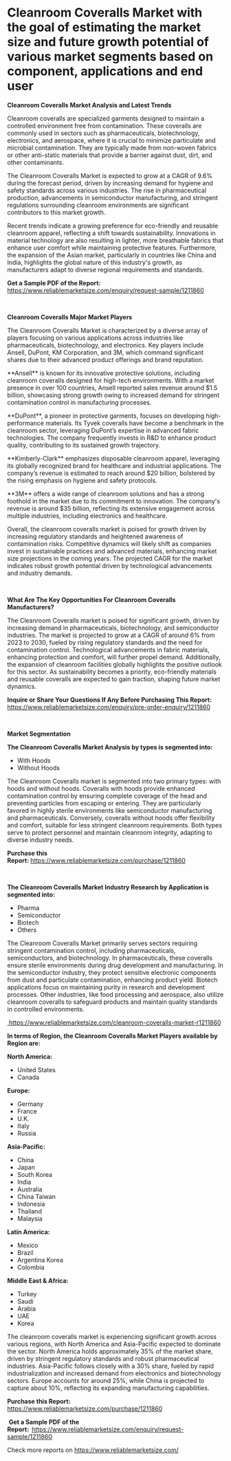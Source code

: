 <p><h1>Cleanroom Coveralls Market with the goal of estimating the market size and future growth potential of various market segments based on component, applications and end user</h1></p><p><strong>Cleanroom Coveralls Market Analysis and Latest Trends</strong></p>
<p><p>Cleanroom coveralls are specialized garments designed to maintain a controlled environment free from contamination. These coveralls are commonly used in sectors such as pharmaceuticals, biotechnology, electronics, and aerospace, where it is crucial to minimize particulate and microbial contamination. They are typically made from non-woven fabrics or other anti-static materials that provide a barrier against dust, dirt, and other contaminants.</p><p>The Cleanroom Coveralls Market is expected to grow at a CAGR of 9.6% during the forecast period, driven by increasing demand for hygiene and safety standards across various industries. The rise in pharmaceutical production, advancements in semiconductor manufacturing, and stringent regulations surrounding cleanroom environments are significant contributors to this market growth. </p><p>Recent trends indicate a growing preference for eco-friendly and reusable cleanroom apparel, reflecting a shift towards sustainability. Innovations in material technology are also resulting in lighter, more breathable fabrics that enhance user comfort while maintaining protective features. Furthermore, the expansion of the Asian market, particularly in countries like China and India, highlights the global nature of this industry's growth, as manufacturers adapt to diverse regional requirements and standards.</p></p>
<p><strong>Get a Sample PDF of the Report:&nbsp;</strong> <a href="https://www.reliablemarketsize.com/enquiry/request-sample/1211860?utm_campaign=2634&utm_medium=2&utm_source=Github&utm_content=ia&utm_term=24032025&utm_id=cleanroom-coveralls">https://www.reliablemarketsize.com/enquiry/request-sample/1211860</a></p>
<p>&nbsp;</p>
<p><strong>Cleanroom Coveralls Major Market Players</strong></p>
<p><p>The Cleanroom Coveralls Market is characterized by a diverse array of players focusing on various applications across industries like pharmaceuticals, biotechnology, and electronics. Key players include Ansell, DuPont, KM Corporation, and 3M, which command significant shares due to their advanced product offerings and brand reputation.</p><p>**Ansell** is known for its innovative protective solutions, including cleanroom coveralls designed for high-tech environments. With a market presence in over 100 countries, Ansell reported sales revenue around $1.5 billion, showcasing strong growth owing to increased demand for stringent contamination control in manufacturing processes.</p><p>**DuPont**, a pioneer in protective garments, focuses on developing high-performance materials. Its Tyvek coveralls have become a benchmark in the cleanroom sector, leveraging DuPont’s expertise in advanced fabric technologies. The company frequently invests in R&D to enhance product quality, contributing to its sustained growth trajectory.</p><p>**Kimberly-Clark** emphasizes disposable cleanroom apparel, leveraging its globally recognized brand for healthcare and industrial applications. The company’s revenue is estimated to reach around $20 billion, bolstered by the rising emphasis on hygiene and safety protocols.</p><p>**3M** offers a wide range of cleanroom solutions and has a strong foothold in the market due to its commitment to innovation. The company's revenue is around $35 billion, reflecting its extensive engagement across multiple industries, including electronics and healthcare.</p><p>Overall, the cleanroom coveralls market is poised for growth driven by increasing regulatory standards and heightened awareness of contamination risks. Competitive dynamics will likely shift as companies invest in sustainable practices and advanced materials, enhancing market size projections in the coming years. The projected CAGR for the market indicates robust growth potential driven by technological advancements and industry demands.</p></p>
<p>&nbsp;</p>
<p><strong>What Are The Key Opportunities For Cleanroom Coveralls Manufacturers?</strong></p>
<p><p>The Cleanroom Coveralls market is poised for significant growth, driven by increasing demand in pharmaceuticals, biotechnology, and semiconductor industries. The market is projected to grow at a CAGR of around 6% from 2023 to 2030, fueled by rising regulatory standards and the need for contamination control. Technological advancements in fabric materials, enhancing protection and comfort, will further propel demand. Additionally, the expansion of cleanroom facilities globally highlights the positive outlook for this sector. As sustainability becomes a priority, eco-friendly materials and reusable coveralls are expected to gain traction, shaping future market dynamics.</p></p>
<p><strong>Inquire or Share Your Questions If Any Before Purchasing This Report:</strong> <a href="https://www.reliablemarketsize.com/enquiry/pre-order-enquiry/1211860?utm_campaign=2634&utm_medium=2&utm_source=Github&utm_content=ia&utm_term=24032025&utm_id=cleanroom-coveralls">https://www.reliablemarketsize.com/enquiry/pre-order-enquiry/1211860</a></p>
<p>&nbsp;</p>
<p><strong>Market Segmentation</strong></p>
<p><strong>The Cleanroom Coveralls Market Analysis by types is segmented into:</strong></p>
<p><ul><li>With Hoods</li><li>Without Hoods</li></ul></p>
<p><p>The Cleanroom Coveralls market is segmented into two primary types: with hoods and without hoods. Coveralls with hoods provide enhanced contamination control by ensuring complete coverage of the head and preventing particles from escaping or entering. They are particularly favored in highly sterile environments like semiconductor manufacturing and pharmaceuticals. Conversely, coveralls without hoods offer flexibility and comfort, suitable for less stringent cleanroom requirements. Both types serve to protect personnel and maintain cleanroom integrity, adapting to diverse industry needs.</p></p>
<p><strong>Purchase this Report:&nbsp;</strong><a href="https://www.reliablemarketsize.com/purchase/1211860?utm_campaign=2634&utm_medium=2&utm_source=Github&utm_content=ia&utm_term=24032025&utm_id=cleanroom-coveralls">https://www.reliablemarketsize.com/purchase/1211860</a></p>
<p>&nbsp;</p>
<p><strong>The Cleanroom Coveralls Market Industry Research by Application is segmented into:</strong></p>
<p><ul><li>Pharma</li><li>Semiconductor</li><li>Biotech</li><li>Others</li></ul></p>
<p><p>The Cleanroom Coveralls Market primarily serves sectors requiring stringent contamination control, including pharmaceuticals, semiconductors, and biotechnology. In pharmaceuticals, these coveralls ensure sterile environments during drug development and manufacturing. In the semiconductor industry, they protect sensitive electronic components from dust and particulate contamination, enhancing product yield. Biotech applications focus on maintaining purity in research and development processes. Other industries, like food processing and aerospace, also utilize cleanroom coveralls to safeguard products and maintain quality standards in controlled environments.</p></p>
<p><a href="https://www.reliablemarketsize.com/cleanroom-coveralls-market-r1211860?utm_campaign=2634&utm_medium=2&utm_source=Github&utm_content=ia&utm_term=24032025&utm_id=cleanroom-coveralls">&nbsp;https://www.reliablemarketsize.com/cleanroom-coveralls-market-r1211860</a></p>
<p><strong>In terms of Region, the Cleanroom Coveralls Market Players available by Region are:</strong></p>
<p>
    <p> <strong> North America: </strong>
        <ul>
            <li>United States</li>
            <li>Canada</li>
        </ul>
        </p> 
    <p> <strong> Europe: </strong>
        <ul>
            <li>Germany</li>
            <li>France</li>
            <li>U.K.</li>
            <li>Italy</li>
            <li>Russia</li>
        </ul>
        </p> 
    <p> <strong> Asia-Pacific: </strong>
        <ul>
            <li>China</li>
            <li>Japan</li>
            <li>South Korea</li>
            <li>India</li>
            <li>Australia</li>
            <li>China Taiwan</li>
            <li>Indonesia</li>
            <li>Thailand</li>
            <li>Malaysia</li>
        </ul>
        </p> 
    <p> <strong> Latin America: </strong>
        <ul>
            <li>Mexico</li>
            <li>Brazil</li>
            <li>Argentina Korea</li>
            <li>Colombia</li>
        </ul>
        </p> 
    <p> <strong> Middle East & Africa: </strong>
        <ul>
            <li>Turkey</li>
            <li>Saudi</li>
            <li>Arabia</li>
            <li>UAE</li>
            <li>Korea</li>
        </ul>
    </p>
    </p>
<p><p>The cleanroom coveralls market is experiencing significant growth across various regions, with North America and Asia-Pacific expected to dominate the sector. North America holds approximately 35% of the market share, driven by stringent regulatory standards and robust pharmaceutical industries. Asia-Pacific follows closely with a 30% share, fueled by rapid industrialization and increased demand from electronics and biotechnology sectors. Europe accounts for around 25%, while China is projected to capture about 10%, reflecting its expanding manufacturing capabilities.</p></p>
<p><strong>Purchase this Report: </strong><a href="https://www.reliablemarketsize.com/purchase/1211860?utm_campaign=2634&utm_medium=2&utm_source=Github&utm_content=ia&utm_term=24032025&utm_id=cleanroom-coveralls">https://www.reliablemarketsize.com/purchase/1211860</a></p>
<p>&nbsp;<strong>Get a Sample PDF of the Report:&nbsp;&nbsp;</strong><a href="https://www.reliablemarketsize.com/enquiry/request-sample/1211860?utm_campaign=2634&utm_medium=2&utm_source=Github&utm_content=ia&utm_term=24032025&utm_id=cleanroom-coveralls">https://www.reliablemarketsize.com/enquiry/request-sample/1211860</a></p>
<p><strong></strong></p>
<p>Check more reports on <a href="https://www.reliablemarketsize.com/?utm_campaign=2634&utm_medium=2&utm_source=Github&utm_content=ia&utm_term=24032025&utm_id=cleanroom-coveralls">https://www.reliablemarketsize.com/</a></p>